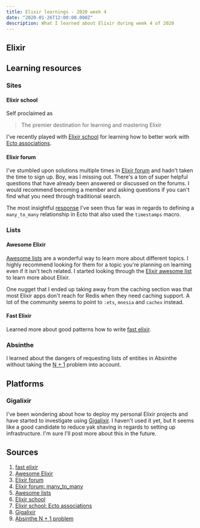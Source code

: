 ```yaml
---
title: Elixir learnings - 2020 week 4
date: "2020-01-26T12:00:00.000Z"
description: What I learned about Elixir during week 4 of 2020
---
```


## Elixir

## Learning resources

### Sites

#### Elixir school

Self proclaimed as 

> The premier destination for learning and mastering Elixir

I've recently played with [Elixir school][elixir-school] for learning how to better work with [Ecto associations][ecto-associations].

<!-- Discuss the learning about `join_through` for default fields. -->

#### Elixir forum

I've stumbled upon solutions multiple times in [Elixir forum][elixir-forum] and hadn't taken the time to sign up. Boy, was I missing out. There's a ton of super helpful questions that have already been answered or discussed on the forums. I would recommend becoming a member and asking questions if you can't find what you need through traditional search.

The most insightful [response][elixir-forum-many-to-many] I've seen thus far was in regards to defining a `many_to_many` relationship in Ecto that also used the `timestamps` macro.

<!-- This lead me to better understand that ecto is setting defaults with the macros these aren't database triggers that are setting that. 
-->

### Lists

#### Awesome Elixir

[Awesome lists][awesome-lists] are a wonderful way to learn more about different topics. I highly recommend looking for them for a topic you're planning on learning even if it isn't tech related. I started looking through the [Elixir awesome list][awesome-elixir] to learn more about Elixir.

One nugget that I ended up taking away from the caching section was that most Elixir apps don't reach for Redis when they need caching support. A lot of the community seems to point to `:ets`, `mnesia` and `cachex` instead.

#### Fast Elixir

Learned more about good patterns how to write [fast elixir][fast].

### Absinthe

I learned about the dangers of requesting lists of entities in Absinthe without taking the [N + 1][absinthe-n+1] problem into account.

## Platforms

### Gigalixir

I've been wondering about how to deploy my personal Elixir projects and have started to investigate using [Gigalixir][gigalixir]. I haven't used it yet, but it seems like a good candidate to reduce yak shaving in regards to setting up infrastructure. I'm sure I'll post more about this in the future.

## Sources

[fast]: https://github.com/devonestes/fast-elixir
[awesome-elixir]: https://github.com/h4cc/awesome-elixir
[elixir-forum]: https://elixirforum.com/
[awesome-lists]: https://github.com/sindresorhus/awesome/blob/master/awesome.md
[elixir-school]: https://elixirschool.com/en/
[ecto-associations]: https://elixirschool.com/en/lessons/ecto/associations/
[elixir-forum-many-to-many]: https://elixirforum.com/t/ecto-many-to-many-timestamps/13791
[gigalixir]: https://gigalixir.com/
[absinthe-n+1]: https://hexdocs.pm/absinthe/ecto.html

1. [fast elixir][fast]
1. [Awesome Elixir][awesome-elixir]
1. [Elixir forum][elixir-forum]
1. [Elixir forum: many\_to\_many][elixir-forum-many-to-many]
1. [Awesome lists][awesome-lists]
1. [Elixir school][elixir-school]
1. [Elixir school: Ecto associations][ecto-associations]
1. [Gigalixir][gigalixir]
1. [Absinthe N + 1 problem][absinthe-n+1]
